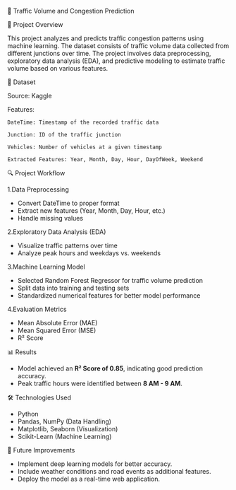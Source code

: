 🚦 Traffic Volume and Congestion Prediction

📌 Project Overview

This project analyzes and predicts traffic congestion patterns using machine learning. The dataset consists of traffic volume data collected from different junctions over time. The project involves data preprocessing, exploratory data analysis (EDA), and predictive modeling to estimate traffic volume based on various features.

📂 Dataset

Source: Kaggle

Features:

    DateTime: Timestamp of the recorded traffic data
    
    Junction: ID of the traffic junction
    
    Vehicles: Number of vehicles at a given timestamp
    
    Extracted Features: Year, Month, Day, Hour, DayOfWeek, Weekend
    
🔍 Project Workflow

1.Data Preprocessing
  - Convert DateTime to proper format
  - Extract new features (Year, Month, Day, Hour, etc.)
  - Handle missing values

2.Exploratory Data Analysis (EDA)
  - Visualize traffic patterns over time
  - Analyze peak hours and weekdays vs. weekends

3.Machine Learning Model
  - Selected Random Forest Regressor for traffic volume prediction
  - Split data into training and testing sets
  - Standardized numerical features for better model performance

4.Evaluation Metrics
  - Mean Absolute Error (MAE)
  - Mean Squared Error (MSE)
  - R² Score

📊 Results  

- Model achieved an **R² Score of 0.85**, indicating good prediction accuracy.  
- Peak traffic hours were identified between **8 AM - 9 AM**.

🛠 Technologies Used
  - Python
  - Pandas, NumPy (Data Handling)
  - Matplotlib, Seaborn (Visualization)
  - Scikit-Learn (Machine Learning)

📌 Future Improvements
  - Implement deep learning models for better accuracy.
  - Include weather conditions and road events as additional features.
  - Deploy the model as a real-time web application.
